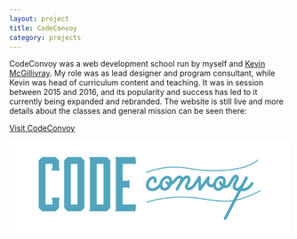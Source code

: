 ```yaml
---
layout: project
title: CodeConvoy
category: projects
---
```

CodeConvoy was a web development school run by myself and [Kevin McGillivray](http://kevinmcgillivray.net "Kevin McGillivray").  My role was as lead designer and program consultant, while Kevin was head of curriculum content and teaching.  It was in session between 2015 and 2016, and its popularity and success has led to it currently being expanded and rebranded.  The website is still live and more details about the classes and general mission can be seen there:

<a href="http://codeconvoy.com" target="_blank" class="db br3 bw1 bree tc neutral b ba b--neutral pv2 ph4">Visit CodeConvoy</a>

![codeconvoy_image01](/img/codeconvoy1.png)
